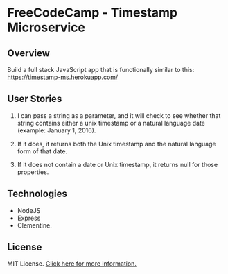 FreeCodeCamp - Timestamp Microservice
==========================

## Overview

Build a full stack JavaScript app that is functionally similar to this: https://timestamp-ms.herokuapp.com/ 

## User Stories

1. I can pass a string as a parameter, and it will check to see whether that string contains either a unix timestamp or a natural language date (example: January 1, 2016).

2. If it does, it returns both the Unix timestamp and the natural language form of that date.

3. If it does not contain a date or Unix timestamp, it returns null for those properties.

## Technologies
* NodeJS
* Express
* Clementine.

## License

MIT License. [Click here for more information.](LICENSE.md)
